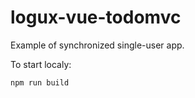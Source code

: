 # logux-vue-todomvc

Example of synchronized single-user app.

To start localy:
```
npm run build
```
